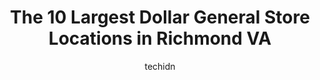 ---
layout: ampstory
image: https://i0.wp.com/www.depkes.org/wp-content/uploads/2023/06/dollar-general-0-in-richmond-va-1685966300.jpeg?resize=640,853
author: techidn
featured: false
description: Discover the impressive array of Dollar General options in Richmond VA, where you can find 10 of the largest Dollar General establishments in the area. From renowned classics to hidden gems,
title: The 10 Largest Dollar General Store Locations in Richmond VA
cover:
   title: The 10 Largest Dollar General Store Locations in Richmond VA
   subtitle: Rickpate
   background: https://www.depkes.org/wp-content/uploads/2023/06/dollar-general-0-in-richmond-va-1685966300.jpeg

pages: 
 - layout: thirds
   top: <h1>#1 Dollar General</h1>
   bottom: "<p>The male manager there tonight 3/5/23  has some of the worst customer service I have seen in awhile. He was no where to be found when the cashier was looking for him, he </p>"
   background: https://images.unsplash.com/photo-1540457036297-448b6b99e91c?ixlib=rb-4.0.3&ixid=MnwxMjA3fDB8MHxwaG90by1wYWdlfHx8fGVufDB8fHx8&auto=format&fit=crop&w=640&h=853&q=80
   backgroundblur: true
 - layout: thirds
   top: <h1>#2 Dollar General</h1>
   bottom: "<p>5201 Hull St Rd N North, Richmond, VA 23224, United States</p>"
   background: https://images.unsplash.com/photo-1574169208507-84376144848b?ixlib=rb-4.0.3&ixid=MnwxMjA3fDB8MHxwaG90by1wYWdlfHx8fGVufDB8fHx8&auto=format&fit=crop&w=640&h=853&q=80
   cta:
      link: https://www.depkes.org/blog/the-10-largest-dollar-general-store-locations-in-richmond-va/
      text: The 10 Largest Dollar General Store Locations in Richmond VA
 - layout: thirds
   top: <h1>#3 Dollar General</h1>
   bottom: "<p>3301 Jefferson Davis Hwy N, Richmond, VA 23234, United States</p>"
   background: https://images.unsplash.com/photo-1533998839656-76f5e4b2bccb?ixlib=rb-4.0.3&ixid=MnwxMjA3fDB8MHxwaG90by1wYWdlfHx8fGVufDB8fHx8&auto=format&fit=crop&w=640&h=853&q=80
   cta:
      link: https://www.depkes.org/blog/the-10-largest-dollar-general-store-locations-in-richmond-va/
      text: The 10 Largest Dollar General Store Locations in Richmond VA
 - layout: thirds
   top: <h1>#4 Dollar General</h1>
   bottom: "<p>6730 Jefferson Davis Hwy, Richmond, VA 23237, United States</p>"
   background: https://images.unsplash.com/photo-1604871000636-074fa5117945?ixlib=rb-4.0.3&ixid=MnwxMjA3fDB8MHxwaG90by1wYWdlfHx8fGVufDB8fHx8&auto=format&fit=crop&w=640&h=853&q=80
   cta:
      link: https://www.depkes.org/blog/the-10-largest-dollar-general-store-locations-in-richmond-va/
      text: The 10 Largest Dollar General Store Locations in Richmond VA
 - layout: thirds
   top: <h1>#5 Dollar General</h1>
   bottom: "<p>3903 Walmsley Blvd, Richmond, VA 23234, United States</p>"
   background: https://images.unsplash.com/photo-1602536052359-ef94c21c5948?ixlib=rb-4.0.3&ixid=MnwxMjA3fDB8MHxwaG90by1wYWdlfHx8fGVufDB8fHx8&auto=format&fit=crop&w=640&h=853&q=80
   cta:
      link: https://www.depkes.org/blog/the-10-largest-dollar-general-store-locations-in-richmond-va/
      text: The 10 Largest Dollar General Store Locations in Richmond VA
 - layout: thirds
   top: <h1>#6 Dollar General</h1>
   bottom: "<p>5236 Chamberlayne Rd, Richmond, VA 23227, United States</p>"
   background: https://images.unsplash.com/photo-1618556658017-fd9c732d1360?ixlib=rb-4.0.3&ixid=MnwxMjA3fDB8MHxwaG90by1wYWdlfHx8fGVufDB8fHx8&auto=format&fit=crop&w=640&h=853&q=80
   cta:
      link: https://www.depkes.org/blog/the-10-largest-dollar-general-store-locations-in-richmond-va/
      text: The 10 Largest Dollar General Store Locations in Richmond VA
 - layout: thirds
   top: <h1>#7 Dollar General</h1>
   bottom: "<p>5251 Nine Mile Rd, Richmond, VA 23223, United States</p>"
   background: https://images.unsplash.com/photo-1541356665065-22676f35dd40?ixlib=rb-4.0.3&ixid=MnwxMjA3fDB8MHxwaG90by1wYWdlfHx8fGVufDB8fHx8&auto=format&fit=crop&w=640&h=853&q=80
   cta:
      link: https://www.depkes.org/blog/the-10-largest-dollar-general-store-locations-in-richmond-va/
      text: The 10 Largest Dollar General Store Locations in Richmond VA
 - layout: thirds
   middle: Continue reading...
   background: https://images.unsplash.com/photo-1496096265110-f83ad7f96608?ixlib=rb-4.0.3&ixid=MnwxMjA3fDB8MHxwaG90by1wYWdlfHx8fGVufDB8fHx8&auto=format&fit=crop&w=640&h=853&q=80
   cta:
      link: https://www.depkes.org/blog/the-10-largest-dollar-general-store-locations-in-richmond-va/
      text: The 10 Largest Dollar General Store Locations in Richmond VA
      
---